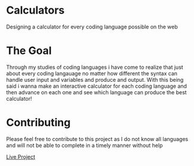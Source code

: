 # Calculators
Designing a calculator for every coding language possible on the web

# The Goal
Through my studies of coding languages i have come to realize that just about every coding langauage no matter how different the syntax can handle user input and variables and produce and output. With this being said i wanna make an interactive calculator for each coding language and then advance on each one and see which language can produce the best calculator!

# Contributing
Please feel free to contribute to this project as I do not know all languages and will not be able to complete in a timely manner without help

<a href="www.livewiretech.co.nf/cal/">Live Project</a>


